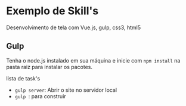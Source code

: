 # Exemplo de Skill's 
Desenvolvimento de tela com Vue.js, gulp, css3, html5

## Gulp

Tenha o node.js instalado em sua máquina e inicie com `npm install` na pasta raiz para instalar os pacotes.

lista de task's

- `gulp server`: Abrir o site no servidor local
- `gulp `: para construir
